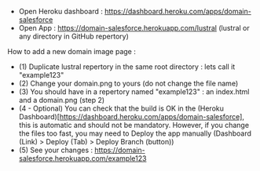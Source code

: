 - Open Heroku dashboard : https://dashboard.heroku.com/apps/domain-salesforce
- Open App : https://domain-salesforce.herokuapp.com/lustral (lustral or any directory in GitHub repertory)


How to add a new domain image page :
- (1) Duplicate lustral repertory in the same root directory : lets call it "example123"
- (2) Change your domain.png to yours (do not change the file name) 
- (3) You should have in a repertory named "example123" : an index.html and a domain.png (step 2)
- (4 - Optional) You can check that the build is OK in the (Heroku Dashboard)[https://dashboard.heroku.com/apps/domain-salesforce], this is automatic and should not be mandatory. However, if you change the files too fast, you may need to Deploy the app manually (Dashboard (Link) > Deploy (Tab) > Deploy Branch (button))
- (5) See your changes :  https://domain-salesforce.herokuapp.com/example123

